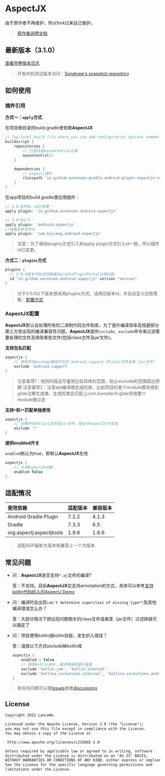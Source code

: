AspectJX
===========

由于原作者不再维护，所以fork过来自己维护。

> [原作者说明文档](./README-old.md) 

## 最新版本（3.1.0）

[查看完整版本日志](CHANGELOG.md)

> 开发中的测试版本访问：[Sonatype's snapshot repository](https://s01.oss.sonatype.org/content/repositories/snapshots/io/github/wurensen/gradle-android-plugin-aspectjx/)

## 如何使用

### 插件引用

**方式一：`apply`方式**

在项目根目录的build.gradle里依赖**AspectJX**

```groovy
// Top-level build file where you can add configuration options common to all sub-projects/modules.
buildscript {
    repositories {
        // 已发布到mavenCentral仓库
        mavenCentral()
    }

    dependencies {
        // aspectj插件
        classpath 'io.github.wurensen:gradle-android-plugin-aspectjx:<version>'
    }
}
```

在app项目的build.gradle里应用插件：

```groovy
// 3.0.0开始，id已变更：
apply plugin: 'io.github.wurensen.android-aspectjx'

// 3.0.0以下：
apply plugin: 'android-aspectjx'
//或者这样也可以
apply plugin: 'com.hujiang.android-aspectjx'
```

> 注意：为了保持plugins方式引入和apply plugin方式引入id一致，所以插件id已变更。

**方式二：`plugins`方式**

```groovy
plugins {
  // 3.0.0版本开始支持直接从gradlePluginPortal仓库拉取
  id "io.github.wurensen.android-aspectjx" version "version"
}
```

> 对于3.0.0以下版本想采用plugins方式，请用旧版本id，并且自定义拉取策略：[配置方式](https://github.com/wurensen/gradle_plugin_android_aspectjx/issues/27)

### AspectJX配置

**AspectJX**默认会处理所有的二进制代码文件和库，为了提升编译效率及规避部分第三方库出现的编译兼容性问题，**AspectJX**提供`include`、`exclude`命令来过滤需要处理的文件及排除某些文件(包括class文件及jar文件)。

**支持包名匹配**

```groovy
aspectjx {
    // 排除所有package路径中包含`android.support`的class文件及库（jar文件）
    exclude 'android.support'
}
```

> 注意事项1：规则的描述尽量用比较具体的范围，防止exclude的范围超出预期
> 注意事项2：注意apt编译期生成的类，比如项目的某个module模块用到glide注解生成类，生成的类会匹配上com.bumptech.glide导致整个module被过滤

**支持`*`和`**`匹配单独使用**

```groovy
aspectjx {
    // 忽略所有的class文件及jar文件，相当于AspectJX不生效
    exclude '*'
}
```

**提供enabled开关**

`enabled`默认为true，即默认**AspectJX**生效

```groovy
aspectjx {
    // 关闭AspectJX功能
    enabled false
}
```


## 适配情况

| 使用依赖 | 适配版本 | 兼容版本 |
| :-- | - | --- |
| Android Gradle Plugin | 7.2.2 | 4.1.3 |
| Gradle | 7.3.3 | 6.5 |
| org.aspectj:aspectjtools | 1.9.6 | 1.9.6 |

> 适配AGP最新大版本和兼容上一个大版本

## 常见问题

- 问：**AspectJX**是否支持`*.aj`文件的编译?

  答：不支持。目前**AspectJX**仅支持annotation的方式，具体可以参考[支持kotlin代码织入的AspectJ Demo](https://github.com/HujiangTechnology/AspectJ-Demo)

- 问：编译时会出现`can't determine superclass of missing type**`及其他编译错误怎么办？

  答：大部分情况下把出现问题相关的class文件或者库（jar文件）过滤掉就可以搞定了

- 问：项目使用kotlin或kotlin协程，发生织入错误？

  答：请按以下方式exclude掉kotlin库

  ```groovy
  aspectjx {
      enabled = false
      // 移除kotlin相关，编译错误和提升速度
      exclude 'kotlin.jvm', 'kotlin.internal'
      exclude 'kotlinx.coroutines.internal', 'kotlinx.coroutines.android'
  }
  ```

> 有任何问题可以提[Issues](https://github.com/wurensen/gradle_plugin_android_aspectjx/issues)或者[discussions](https://github.com/wurensen/gradle_plugin_android_aspectjx/discussions)

## License

```txt
Copyright 2022 LanceWu

Licensed under the Apache License, Version 2.0 (the "License");
you may not use this file except in compliance with the License.
You may obtain a copy of the License at

 http://www.apache.org/licenses/LICENSE-2.0

Unless required by applicable law or agreed to in writing, software
distributed under the License is distributed on an "AS IS" BASIS,
WITHOUT WARRANTIES OR CONDITIONS OF ANY KIND, either express or implied.
See the License for the specific language governing permissions and
limitations under the License.
```

